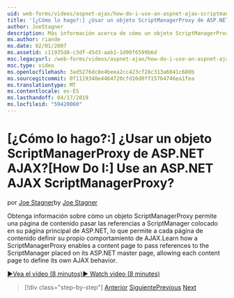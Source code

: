 ```yaml
---
uid: web-forms/videos/aspnet-ajax/how-do-i-use-an-aspnet-ajax-scriptmanagerproxy
title: '[¿Cómo lo hago?:] ¿Usar un objeto ScriptManagerProxy de ASP.NET AJAX? | Microsoft Docs'
author: JoeStagner
description: Más información acerca de cómo un objeto ScriptManagerProxy de una página de contenido pasar las referencias a ScriptManager colocado en su página principal de ASP.NET, lo que permite a cada página de contenido t...
ms.author: riande
ms.date: 02/01/2007
ms.assetid: c11935d8-c3df-45d3-aab1-1d90f6599b6d
msc.legacyurl: /web-forms/videos/aspnet-ajax/how-do-i-use-an-aspnet-ajax-scriptmanagerproxy
msc.type: video
ms.openlocfilehash: 3ad5276dc8e4beea2cc423cf28c313a6041c680b
ms.sourcegitcommit: 0f1119340e4464720cfd16d0ff15764746ea1fea
ms.translationtype: MT
ms.contentlocale: es-ES
ms.lasthandoff: 04/17/2019
ms.locfileid: "59420060"
---
```

# <a name="how-do-i-use-an-aspnet-ajax-scriptmanagerproxy"></a><span data-ttu-id="12e4a-104">[¿Cómo lo hago?:] ¿Usar un objeto ScriptManagerProxy de ASP.NET AJAX?</span><span class="sxs-lookup"><span data-stu-id="12e4a-104">[How Do I:] Use an ASP.NET AJAX ScriptManagerProxy?</span></span>

<span data-ttu-id="12e4a-105">por [Joe Stagner](https://github.com/JoeStagner)</span><span class="sxs-lookup"><span data-stu-id="12e4a-105">by [Joe Stagner](https://github.com/JoeStagner)</span></span>

<span data-ttu-id="12e4a-106">Obtenga información sobre cómo un objeto ScriptManagerProxy permite una página de contenido pasar las referencias a ScriptManager colocado en su página principal de ASP.NET, lo que permite a cada página de contenido definir su propio comportamiento de AJAX.</span><span class="sxs-lookup"><span data-stu-id="12e4a-106">Learn how a ScriptManagerProxy enables a content page to pass references to the ScriptManager placed on its ASP.NET master page, allowing each content page to define its own AJAX behavior.</span></span>

[<span data-ttu-id="12e4a-107">&#9654;Vea el vídeo (8 minutos)</span><span class="sxs-lookup"><span data-stu-id="12e4a-107">&#9654; Watch video (8 minutes)</span></span>](https://channel9.msdn.com/Blogs/ASP-NET-Site-Videos/how-do-i-use-an-aspnet-ajax-scriptmanagerproxy)

> [!div class="step-by-step"]
> <span data-ttu-id="12e4a-108">[Anterior](how-do-i-use-the-aspnet-ajax-client-library-controls.md)
> [Siguiente](how-do-i-use-the-aspnet-ajax-roundedcorners-extender.md)</span><span class="sxs-lookup"><span data-stu-id="12e4a-108">[Previous](how-do-i-use-the-aspnet-ajax-client-library-controls.md)
[Next](how-do-i-use-the-aspnet-ajax-roundedcorners-extender.md)</span></span>
